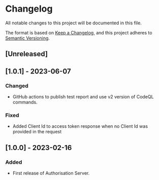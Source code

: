 # Changelog
All notable changes to this project will be documented in this file.

The format is based on [Keep a Changelog](https://keepachangelog.com/en/1.0.0/),
and this project adheres to [Semantic Versioning](https://semver.org/spec/v2.0.0.html).

## [Unreleased]

## [1.0.1] - 2023-06-07

### Changed
- GitHub actions to publish test report and use v2 version of CodeQL commands.

### Fixed 
- Added Client Id to access token response when no Client Id was provided in the request

## [1.0.0] - 2023-02-16

### Added
- First release of Authorisation Server.
